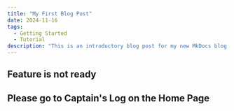 ```yaml
---
title: "My First Blog Post"
date: 2024-11-16
tags:
  - Getting Started
  - Tutorial
description: "This is an introductory blog post for my new MkDocs blog."
---
```


## Feature is not ready
## Please go to Captain's Log on the Home Page

<div style="height: 500px;"></div>
